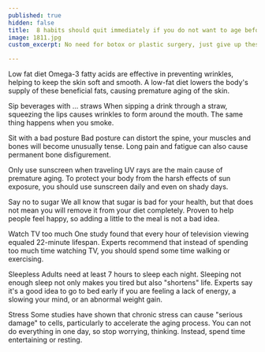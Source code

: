 ```yaml
---
published: true
hidden: false
title:  8 habits should quit immediately if you do not want to age before age
image: 1811.jpg
custom_excerpt: No need for botox or plastic surgery, just give up these bad habits right now, the effect will bring certain will surprise you.

---
```


Low fat diet
Omega-3 fatty acids are effective in preventing wrinkles, helping to keep the skin soft and smooth. A low-fat diet lowers the body's supply of these beneficial fats, causing premature aging of the skin.

Sip beverages with ... straws
When sipping a drink through a straw, squeezing the lips causes wrinkles to form around the mouth. The same thing happens when you smoke.

Sit with a bad posture
Bad posture can distort the spine, your muscles and bones will become unusually tense. Long pain and fatigue can also cause permanent bone disfigurement.

Only use sunscreen when traveling
UV rays are the main cause of premature aging. To protect your body from the harsh effects of sun exposure, you should use sunscreen daily and even on shady days.

Say no to sugar
We all know that sugar is bad for your health, but that does not mean you will remove it from your diet completely. Proven to help people feel happy, so adding a little to the meal is not a bad idea.

Watch TV too much
One study found that every hour of television viewing equaled 22-minute lifespan. Experts recommend that instead of spending too much time watching TV, you should spend some time walking or exercising.

Sleepless
Adults need at least 7 hours to sleep each night. Sleeping not enough sleep not only makes you tired but also "shortens" life. Experts say it's a good idea to go to bed early if you are feeling a lack of energy, a slowing your mind, or an abnormal weight gain.

Stress
Some studies have shown that chronic stress can cause "serious damage" to cells, particularly to accelerate the aging process. You can not do everything in one day, so stop worrying, thinking. Instead, spend time entertaining or resting.

